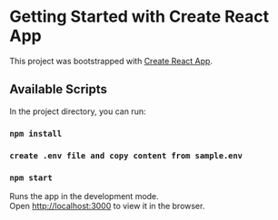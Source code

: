 # Getting Started with Create React App

This project was bootstrapped with [Create React App](https://github.com/facebook/create-react-app).

## Available Scripts

In the project directory, you can run:

### `npm install`
### `create .env file and copy content from sample.env`
### `npm start`

Runs the app in the development mode.\
Open [http://localhost:3000](http://localhost:3000) to view it in the browser.
